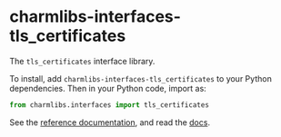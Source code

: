 # charmlibs-interfaces-tls_certificates

The `tls_certificates` interface library.

To install, add `charmlibs-interfaces-tls_certificates` to your Python dependencies. Then in your Python code, import as:

```py
from charmlibs.interfaces import tls_certificates
```

See the [reference documentation](https://documentation.ubuntu.com/charmlibs/reference/charmlibs/interfaces/tls_certificates), and read the [docs](https://charmhub.io/tls-certificates-interface/libraries/tls_certificates).
